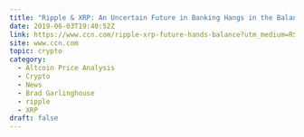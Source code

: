 ```yaml
---
title: "Ripple & XRP: An Uncertain Future in Banking Hangs in the Balance"
date: 2019-06-03T19:40:52Z
link: https://www.ccn.com/ripple-xrp-future-hands-balance?utm_medium=RSS&utm_source=hune
site: www.ccn.com
topic: crypto
category:
  - Altcoin Price Analysis
  - Crypto
  - News
  - Brad Garlinghouse
  - ripple
  - XRP
draft: false
---
```

